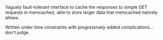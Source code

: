 Vaguely fault-tolerant interface to cache the responses to simple GET requests in memcached, able to store larger data that memcached natively allows.

Written under time constraints with progressively-added complications... don't judge.
